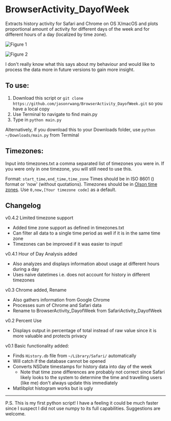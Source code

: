 # BrowserActivity_DayofWeek

Extracts history activity for Safari and Chrome on OS X/macOS and plots proportional amount of activity for different days of the week and for different hours of a day (localized by time zone).

![Figure 1](https://i.imgur.com/wUEHNIg.png)

![Figure 2](https://i.imgur.com/GsyhATl.png)

I don't really know what this says about my behaviour and would like to process the data more in future versions to gain more insight.

## To use:
1. Download this script or `git clone https://github.com/jasonrwang/BrowserActivity_DayofWeek.git` so you have a local copy
2. Use Terminal to navigate to find main.py
3. Type in `python main.py`

Alternatively, if you download this to your Downloads folder, use `python ~/Downloads/main.py` from Terminal

## Timezones:
Input into timezones.txt a comma separated list of timezones you were in. If you were only in one timezone, you will still need to use this.

Format: `start_time,end_time,time_zone`
Times should be in ISO 8601 () format or 'now' (without quotations). Timezones should be in [Olson time zones](https://en.wikipedia.org/wiki/List_of_tz_database_time_zones). Use `0,now,[Your timezone code]` as a default.

## Changelog
v0.4.2 Limited timezone support
* Added time zone support as defined in timezones.txt
* Can filter all data to a single time period as well if it is in the same time zone
* Timezones can be improved if it was easier to input!

v0.4.1 	Hour of Day Analysis added
* Also analyzes and displays information about usage at different hours during a day
* Uses naive datetimes i.e. does not account for history in different timezones

v0.3	Chrome added, Rename
* Also gathers information from Google Chrome
* Processes sum of Chrome and Safari data
* Rename to BrowserActivity_DayofWeek from SafariActivity_DayofWeek

v0.2	Percent Use
* Displays output in percentage of total instead of raw value since it is more valuable and protects privacy

v0.1	Basic functionality added:
* Finds `History.db` file from `~/Library/Safari/` automatically
* Will catch if the database cannot be opened
* Converts NSDate timestamps for history data into day of the week
	* Note that time zone differences are probably not correct since Safari likely looks to the system to determine the time and travelling users (like me) don't always update this immediately
* Matlibplot histogram works but is ugly

---
P.S. This is my first python script! I have a feeling it could be much faster since I suspect I did not use numpy to its full capabilities. Suggestions are welcome.

